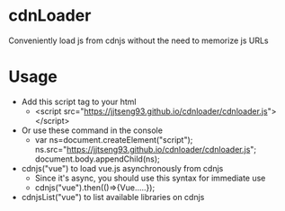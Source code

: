 # cdnLoader
Conveniently load js from cdnjs without the need to memorize js URLs
# Usage
- Add this script tag to your html
  * &lt;script src="<https://jjtseng93.github.io/cdnloader/cdnloader.js>"&gt;&lt;/script&gt;
- Or use these command in the console
  * var ns=document.createElement("script");
ns.src="https://jjtseng93.github.io/cdnloader/cdnloader.js";
document.body.appendChild(ns);
- cdnjs("vue") to load vue.js asynchronously from cdnjs
  * Since it's async, you should use this syntax for immediate use
  * cdnjs("vue").then(()=>{Vue.....});
- cdnjsList("vue") to list available libraries on cdnjs
